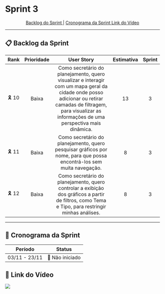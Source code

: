 # Sprint 3

<p align="center">
  <a href ="#-backlog-da-sprint"> Backlog do Sprint </a>  |
  <a href ="#-cronograma-das-sprints"> Cronograma da Sprint </a>
  <a href ="#-link-do-vídeo"> Link do Vídeo </a>
</p>

---

## 📋 Backlog da Sprint

| Rank | Prioridade | User Story | Estimativa | Sprint
| :---------: | :---------: | :---------: | :---------: | :---------: |
| 🎗  10 | Baixa | Como secretário do planejamento, quero visualizar e interagir com  um mapa geral da cidade onde posso adicionar ou retirar camadas de filtragem, para visualizar as informações de uma perspectiva mais dinâmica. | 13 | 3 |
| 🎗  11 | Baixa | Como secretário do planejamento, quero pesquisar gráficos por nome, para que possa encontrá-los sem muita navegação. | 8 | 3 |
| 🎗  12 | Baixa | Como secretário do planejamento, quero controlar a exibição dos gráficos a partir de filtros, como Tema e Tipo, para restringir minhas análises. | 8 | 3 |

---

## 📅 Cronograma da Sprint

| Período | Status |
| :---------: | :---------: | 
03/11 - 23/11 | 🚩 Não iniciado |

## 🎥 Link do Vídeo
<a href="https://www.youtube.com/playlist?list=PLDRfI7L8HBg-uzNv6VjUrOIHhPXAagBzy"><img src="https://img.shields.io/badge/YouTube-FF0000?style=for-the-badge&logo=youtube&logoColor=white"/></a> 